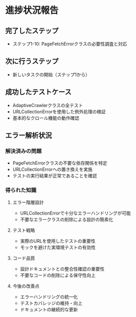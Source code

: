 # 進捗状況報告

## 完了したステップ
- ステップ1-10: PageFetchErrorクラスの必要性調査と対応

## 次に行うステップ
- 新しいタスクの開始（ステップ1から）

## 成功したテストケース
- AdaptiveCrawlerクラスの全テスト
- URLCollectionErrorを使用した例外処理の検証
- 基本的なクロール機能の動作確認

## エラー解析状況
### 解決済みの問題
- PageFetchErrorクラスの不要な依存関係を特定
- URLCollectionErrorへの置き換えを実施
- テストの実行結果が正常であることを確認

### 得られた知識
1. エラー階層設計
   - URLCollectionErrorで十分なエラーハンドリングが可能
   - 不要なエラークラスの削除による設計の簡素化

2. テスト戦略
   - 実際のURLを使用したテストの重要性
   - モックを避けた実環境テストの有効性

3. コード品質
   - 設計ドキュメントとの整合性確認の重要性
   - 不要なコードの削除による保守性向上

4. 今後の改善点
   - エラーハンドリングの統一化
   - テストカバレッジの維持・向上
   - ドキュメントの継続的な更新 